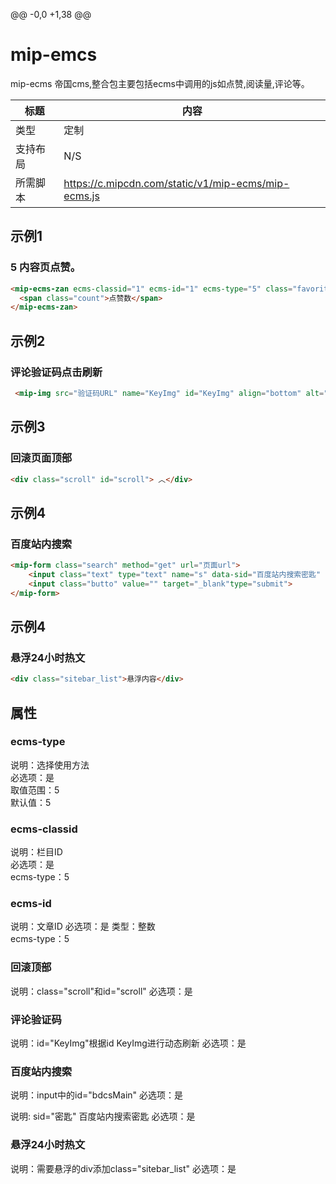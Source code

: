 @@ -0,0 +1,38 @@
# mip-emcs
mip-ecms 帝国cms,整合包主要包括ecms中调用的js如点赞,阅读量,评论等。

标题|内容
----|----
类型|定制
支持布局|N/S
所需脚本|https://c.mipcdn.com/static/v1/mip-ecms/mip-ecms.js

## 示例1

### 5 内容页点赞。
```html
<mip-ecms-zan ecms-classid="1" ecms-id="1" ecms-type="5" class="favorite">
  <span class="count">点赞数</span>
</mip-ecms-zan>
```
## 示例2

### 评论验证码点击刷新
```html
 <mip-img src="验证码URL" name="KeyImg" id="KeyImg" align="bottom" alt="看不清楚,点击刷新"></mip-img>
```
## 示例3

### 回滚页面顶部
```html
<div class="scroll" id="scroll"> ︿</div>
```
## 示例4

### 百度站内搜索
```html
<mip-form class="search" method="get" url="页面url">
    <input class="text" type="text" name="s" data-sid="百度站内搜索密匙" id="bdcsMain" placeholder=" 请输入关键词" value="">
    <input class="butto" value="" target="_blank"type="submit">
</mip-form>
```
## 示例4

### 悬浮24小时热文
```html
<div class="sitebar_list">悬浮内容</div>
```
## 属性

### ecms-type

说明：选择使用方法  
必选项：是  
取值范围：5  
默认值：5  

### ecms-classid

说明：栏目ID  
必选项：是  
ecms-type：5  

### ecms-id

说明：文章ID 
必选项：是 
类型：整数  
ecms-type：5 

### 回滚顶部
说明：class="scroll"和id="scroll"
必选项：是

### 评论验证码
说明：id="KeyImg"根据id KeyImg进行动态刷新
必选项：是

### 百度站内搜索
说明：input中的id="bdcsMain"
必选项：是

说明: sid="密匙" 百度站内搜索密匙
必选项：是

### 悬浮24小时热文
说明：需要悬浮的div添加class="sitebar_list"
必选项：是
